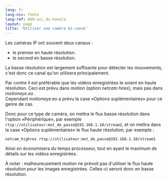 ```yaml
---
lang: fr
lang-niv: fonto
lang-ref: 040-uzi_du-kanala
layout: page
title: 'Utiliser une caméra bi-canal'
---
```


Les caméras IP ont souvent deux canaux :

* le premier en haute résolution.
* le second en basse résolution.

La basse résolution est largement suffisante pour détecter les mouvements, c'est donc ce canal qu'on utilisera principalement.

Par contre il est préférable que les vidéos enregistrées le soient en haute résolution. Ceci est prévu dans _motion_ (option _netcam hires_), mais pas dans _motioneye.eo_ .  
Cependant motioneye.eo a prévu la case «Options suplémentaires» pour ce genre de cas.

Donc pour ce type de caméra, on mettra le flux basse résolution dans l'option «Périphérique», par exemple `rtsp://utilisateur:mot_de_passe@192.168.1.10/stream2`, et on mettra dans la case «Options suplémentaires» le flux haute résolution, par exemple :
```
netcam_highres rtsp://utilisateur:mot_de_passe@192.168.1.10/stream1
```

Ainsi on économisera du temps processeur, tout en ayant le maximum de détails sur les vidéos enregistrées.

À noter : malheureusement _motion_ ne prévoit pas d'utiliser le flux haute résolution pour les images enregistrées. Celles-ci seront donc en basse résolution.
